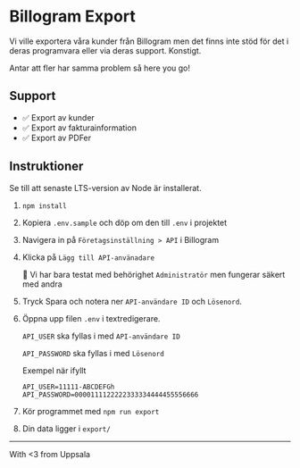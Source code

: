 # Billogram Export

Vi ville exportera våra kunder från Billogram men det finns inte stöd för det i deras programvara eller via deras support. Konstigt. 

Antar att fler har samma problem så here you go!

## Support
- :white_check_mark: Export av kunder
- :white_check_mark: Export av fakturainformation
- :white_check_mark: Export av PDFer


## Instruktioner

Se till att senaste LTS-version av Node är installerat.

1. `npm install`
1. Kopiera `.env.sample` och döp om den till `.env` i projektet
2. Navigera in på `Företagsinställning > API` i Billogram
3. Klicka på `Lägg till API-använadare` 
    
    :rotating_light: Vi har bara testat med behörighet `Administratör` men fungerar säkert med andra
4. Tryck Spara och notera ner `API-användare ID` och `Lösenord`.
5. Öppna upp filen `.env` i textredigerare.

    `API_USER` ska fyllas i med `API-användare ID`

    `API_PASSWORD` ska fyllas i med `Lösenord`

    Exempel när ifyllt

    ```env
    API_USER=11111-ABCDEFGh
    API_PASSWORD=0000111122222333334444455556666
    ```
6. Kör programmet med `npm run export`
7. Din data ligger i `export/`

---

With <3 from Uppsala

